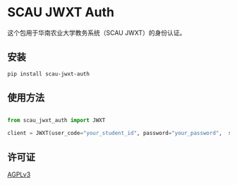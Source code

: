 # SCAU JWXT Auth

这个包用于华南农业大学教务系统（SCAU JWXT）的身份认证。

## 安装

```bash
pip install scau-jwxt-auth
```

## 使用方法

```python

from scau_jwxt_auth import JWXT

client = JWXT(user_code="your_student_id", password="your_password",  sso_password="your_sso_password")

```

## 许可证

[AGPLv3](LICENSE)
